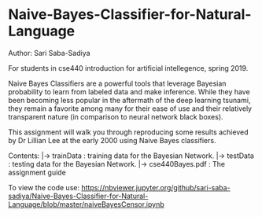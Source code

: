 # Naive-Bayes-Classifier-for-Natural-Language
Author: Sari Saba-Sadiya

For students in cse440 introduction for artificial intellegence, spring 2019.

Naive Bayes Classifiers are a powerful tools that leverage Bayesian probability to learn from labeled data and make inference. While they have been becoming less popular in the aftermath of the deep learning tsunami, they remain a favorite among many for their ease of use and their relatively transparent nature (in comparison to neural network black boxes).

This assignment will walk you through reproducing some results achieved by Dr Lillian Lee at the early 2000 using Naive Bayes classifiers.

Contents:
  |-> trainData : training data for the Bayesian Network.
  |-> testData : testing data for the Bayesian Network.
  |-> cse440Bayes.pdf : The assignment guide

To view the code use: https://nbviewer.jupyter.org/github/sari-saba-sadiya/Naive-Bayes-Classifier-for-Natural-Language/blob/master/naiveBayesCensor.ipynb
